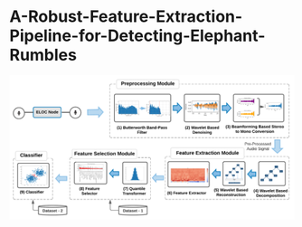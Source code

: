 # A-Robust-Feature-Extraction-Pipeline-for-Detecting-Elephant-Rumbles

![alt text](https://github.com/vinuri-s/A-Robust-Feature-Extraction-Pipeline-for-Detecting-Elephant-Rumbles/blob/main/High%20Level%20Architecture.png?raw=true)
